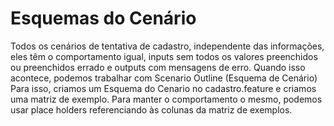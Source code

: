 # Esquemas do Cenário
Todos os cenários de tentativa de cadastro, independente das informações, eles têm o comportamento igual, inputs sem todos os valores preenchidos ou preenchidos errado e outputs com mensagens de erro. Quando isso acontece, podemos trabalhar com Scenario Outline (Esquema de Cenário)
Para isso, criamos um Esquema do Cenario no cadastro.feature e criamos uma matriz de exemplo.
Para manter o comportamento o mesmo, podemos usar place holders referenciando às colunas da matriz de exemplos.

